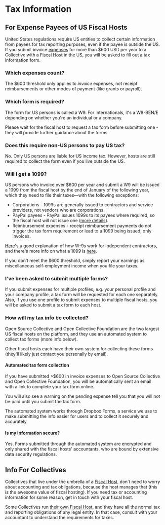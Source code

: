 # Tax Information

## For Expense Payees of US Fiscal Hosts

United States regulations require US entities to collect certain information from payees for tax reporting purposes, even if the payee is outside the US. If you submit invoice [expenses](expenses.md) for more than $600 USD per year to a Collective with a [Fiscal Host](../fiscal-hosts/fiscal-hosts.md) in the US, you will be asked to fill out a tax information form.

### Which expenses count?

The $600 threshold only applies to _invoice_ expenses, not receipt reimbursements or other modes of payment (like grants or payroll).

### Which form is required?

The form for US persons is called a W9. For internationals, it's a W8-BEN/E depending on whether you're an individual or a company.&#x20;

Please wait for the fiscal host to request a tax form before submitting one - they will provide further guidance about the forms.

### Does this require non-US persons to pay US tax?

No. Only US persons are liable for US income tax. However, hosts are still required to collect the form even if you live outside the US.&#x20;

### Will I get a 1099?

US persons who invoice over $600 per year and submit a W9 will be issued a 1099 from the fiscal host by the end of January of the following year, which they need to file their taxes—with the following exceptions:

* Corporations - 1099s are generally issued to contractors and service providers, not vendors who are corporations.
* PayPal payees - PayPal issues 1099s to its payees where required, so the fiscal host will not issue one ([more details](https://mailchi.mp/afb79b28ce89/info-for-us-taxpayers-paid-via-paypal)).
* Reimbursement expenses - receipt reimbursement payments do not trigger the tax form requirement or lead to a 1099 being issued, only invoices.

[Here](https://turbotax.intuit.com/tax-tools/tax-tips/Self-Employment-Taxes/Filing-IRS-Form-W-9/INF19741.html)'s a good explanation of how W-9s work for independent contractors, and there's more info on what a 1099 is [here](https://turbotax.intuit.com/tax-tools/tax-tips/Self-Employment-Taxes/What-is-an-IRS-1099-Form-/INF14810.html).&#x20;

If you don’t meet the $600 threshold, simply report your earnings as miscellaneous self-employment income when you file your taxes.

### I've been asked to submit multiple forms?

If you submit expenses for multiple profiles, e.g. your personal profile and your company profile, a tax form will be requested for each one separately. Also, if you use one profile to submit expenses to multiple fiscal hosts, you will be asked to submit a tax form to each host.

### How will my tax info be collected?

Open Source Collective and Open Collective Foundation are the two largest US fiscal hosts on the platform, and they use an automated system to collect tax forms (more info below).&#x20;

Other fiscal hosts each have their own system for collecting these forms (they'll likely just contact you personally by email).

#### Automated tax form collection

If you have submitted >$600 in invoice expenses to Open Source Collective and Open Collective Foundation, you will be automatically sent an email with a link to complete your tax form online.

You will also see a warning on the pending expense tell you that you will not be paid until you submit the tax form.

The automated system works through Dropbox Forms, a service we use to make submitting the info easier for users and to collect it securely and accurately.

#### Is my information secure?

Yes. Forms submitted through the automated system are encrypted and only shared with the fiscal hosts' accountants, who are bound by extensive data security regulations.

## Info For Collectives

Collectives that live under the umbrella of a [Fiscal Host](../fiscal-hosts/fiscal-hosts.md), don't need to worry about accounting and tax obligations, because the host manages that (this is the awesome value of fiscal hosting). If you need tax or accounting information for some reason, get in touch with your fiscal host.

Some Collectives run [their own Fiscal Host](../fiscal-hosts/become-a-fiscal-host.md), and they have all the normal tax and reporting obligations of any legal entity. In that case, consult with your accountant to understand the requirements for taxes.
